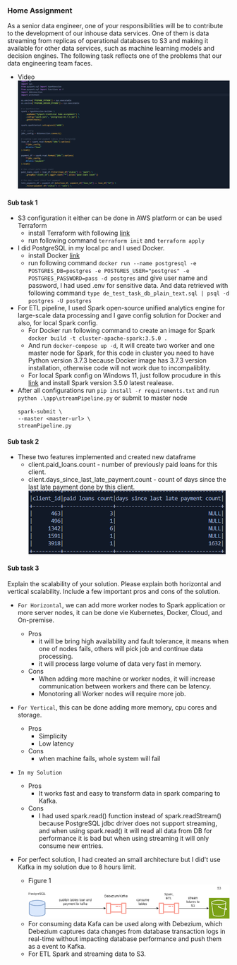 ### Home Assignment
As a senior data engineer, one of your responsibilities will be to contribute to the
development of our inhouse data services. One of them is data streaming from replicas of
operational databases to S3 and making it available for other data services, such as machine
learning models and decision engines. The following task reflects one of the problems that our
data engineering team faces.
- Video
    [![Watch the video](cover.png)](sample_video_how_it_works.mp4)


#### Sub task 1
- S3 configuration it either can be done in AWS platform or can be used Terraform
    - install Terraform with following <a href="https://developer.hashicorp.com/terraform/tutorials/aws-get-started/install-cli " target="_blank">link</a>
    - run following command `terraform init` and `terraform apply`
- I did PostgreSQL in my local pc and I used Docker.
    - install Docker <a href="https://docs.docker.com/engine/install/" target="_blank">link</a>
    - run following command `docker run --name postgresql -e POSTGRES_DB=postgres -e POSTGRES_USER="postgres" -e POSTGRES_PASSWORD=pass -d postgres` and give user name and password, I had used .env for sensitive data.
    And data retrieved with following command `type de_test_task_db_plain_text.sql | psql -d postgres -U postgres`
- For ETL pipeline, I used Spark open-source unified analytics engine for large-scale data processing and I gave config solution for Docker and also, for local Spark config.
    - For Docker run following command to create an image for Spark `docker build -t cluster-apache-spark:3.5.0 .`
    - And run `docker-compose up -d`, it will create two worker and one master node for Spark, for this code in cluster you need to have Python version 3.7.3 because Docker image has 3.7.3 version installation, otherwise code will not work due to incompaliblity.
    - For local Spark config on Windows 11, just follow procudure in this <a href="ttps://medium.com/@ansabiqbal/setting-up-apache-spark-pyspark-on-windows-11-machine-e16b7382624a" target="_blank">link</a> and install Spark version 3.5.0 latest realease.
- After all configurations run `pip install -r requirements.txt` and run `python .\app\streamPipeline.py` or submit to master node 
    ```
    spark-submit \
    --master <master-url> \ 
    streamPipeline.py

    ```


#### Sub task 2
- These two features implemented and created new dataframe
    - client.paid_loans.count - number of previously paid loans for this client.
    - client.days_since_last_late_payment.count - count of days since the last late
    payment done by this client.
    ![exampleOutput](exampleOutput.png)
    
#### Sub task 3
Explain the scalability of your solution. Please explain both horizontal and vertical
scalability. Include a few important pros and cons of the solution.
- `For Horizontal`, we can add more worker nodes to Spark application or more server nodes, it can be done vie Kubernetes, Docker, Cloud, and On-premise. 
    - Pros
        - it will be bring high availability and fault tolerance, it means when one of nodes fails, others will pick job and continue data processing.
        - it will process large volume of data very fast in memory.
    - Cons
        - When adding more machine or worker nodes, it will increase communication between workers and there can be latency.
        - Monotoring all Worker nodes will require more job.

- `For Vertical`, this can be done adding more memory, cpu cores and storage. 
    - Pros
        - Simplicity
        - Low latency
    - Cons
        - when machine fails, whole system will fail


- `In my Solution`
    - Pros
        - It works fast and easy to transform data in spark comparing to Kafka.
    - Cons 
        - I had used spark.read() function instead of spark.readStream() because PostgreSQL jdbc driver does not support streaming, and when using spark.read() it will read all data from DB for performance it is bad but when using streaming it will only consume new entries.

- For perfect solution, I had created an small architecture but I did't use Kafka in my solution due to 8 hours limit.
    - Figure 1 ![A small architure](smallArchitecture.png)
    - For consuming data Kafa can be used along with Debezium, which Debezium captures data changes from database transaction logs in real-time without impacting database performance and push them as a event to Kafka.
    - For ETL Spark and streaming data to S3.
